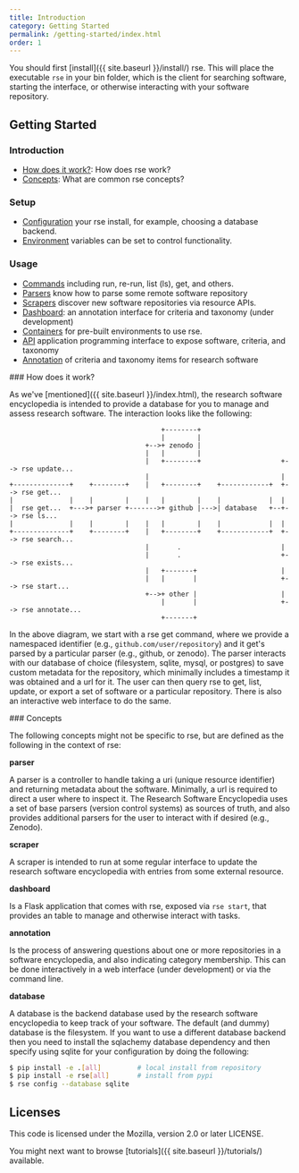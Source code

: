 ```yaml
---
title: Introduction
category: Getting Started
permalink: /getting-started/index.html
order: 1
---
```


You should first [install]({{ site.baseurl }}/install/) rse.
This will place the executable `rse` in your bin folder, which is the client
for searching software, starting the interface, or otherwise interacting with
your software repository.

## Getting Started

### Introduction

 - [How does it work?](#how-does-it-work): How does rse work?
 - [Concepts](#concepts): What are common rse concepts?

### Setup

 - [Configuration](configure/) your rse install, for example, choosing a database backend.
 - [Environment](environment/) variables can be set to control functionality.

### Usage

 - [Commands](commands/) including run, re-run, list (ls), get, and others.
 - [Parsers](parsers/) know how to parse some remote software repository
 - [Scrapers](scrapers/) discover new software repositories via resource APIs.
 - [Dashboard](dashboard/): an annotation interface for criteria and taxonomy (under development)
 - [Containers](containers/) for pre-built environments to use rse.
 - [API](api/) application programming interface to expose software, criteria, and taxonomy
 - [Annotation](annotation/) of criteria and taxonomy items for research software

<a id="#how-does-it-work">
### How does it work?

As we've [mentioned]({{ site.baseurl }}/index.html), the research software encyclopedia
is intended to provide a database for you to manage and assess research software.
The interaction looks like the following:

```
                                      +--------+
                                      |        |
                                  +-->+ zenodo |
                                  |   |        |
                                  |   +--------+                    +--> rse update...
                                  |                                 |
+--------------+    +--------+    |   +--------+    +------------+  +--> rse get...
|              |    |        |    |   |        |    |            |  |
|  rse get...  +--->+ parser +------->+ github |--->| database   +--+--> rse ls...
|              |    |        |    |   |        |    |            |  |
+--------------+    +--------+    |   +--------+    +------------+  +--> rse search...
                                  |       .                         |
                                  |       .                         +--> rse exists...
                                  |   +-------+                     |
                                  |   |       |                     +--> rse start...
                                  +-->+ other |                     |
                                      |       |                     +--> rse annotate...
                                      +-------+

```

In the above diagram, we start with a rse get command, where we provide a namespaced 
identifier (e.g., `github.com/user/repository`) and it get's parsed by a particular
parser (e.g., github, or zenodo). The parser interacts with our database of choice
(filesystem, sqlite, mysql, or postgres) to save custom metadata for the repository,
which minimally includes a timestamp it was obtained and a url for it. The
user can then query rse to get, list, update, or export a set of software or a particular
repository. There is also an interactive web interface to do the same.

<a id="#concepts">
### Concepts

The following concepts might not be specific to rse, but are defined as the following
in the context of rse:

**parser**

A parser is a controller to handle taking a uri (unique resource identifier) and returning
metadata about the software. Minimally, a url is required to direct a user where to inspect it.
The Research Software Encyclopedia uses a set of base parsers (version
control systems) as sources of truth, and also provides additional parsers for the
user to interact with if desired (e.g., Zenodo).

**scraper**

A scraper is intended to run at some regular interface to update the research
software encyclopedia with entries from some external resource.

**dashboard**

Is a Flask application that comes with rse, exposed via `rse start`, that provides
an table to manage and otherwise interact with tasks.

**annotation**

Is the process of answering questions about one or more repositories in a software
encyclopedia, and also indicating category membership. This can be done interactively
in a web interface (under development) or via the command line.

**database**

A database is the backend database used by the research software encyclopedia to keep track
of your software. The default (and dummy)
database is the filesystem. If you want to use a different database backend then you need
to install the sqlachemy database dependency and then specify using 
sqlite for your configuration by doing the following:

```bash
$ pip install -e .[all]         # local install from repository
$ pip install -e rse[all]       # install from pypi
$ rse config --database sqlite
```

## Licenses

This code is licensed under the Mozilla, version 2.0 or later LICENSE.

You might next want to browse [tutorials]({{ site.baseurl }}/tutorials/) available.
